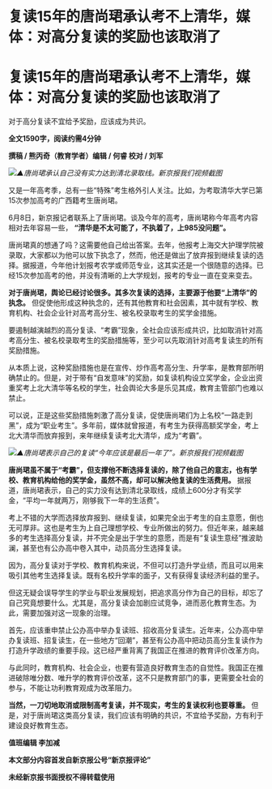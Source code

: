 # 复读15年的唐尚珺承认考不上清华，媒体：对高分复读的奖励也该取消了

# 复读15年的唐尚珺承认考不上清华，媒体：对高分复读的奖励也该取消了

对于高分复读不宜给予奖励，应该成为共识。

**全文1590字，阅读约需4分钟**

**撰稿 / 熊丙奇（教育学者）编辑 / 何睿 校对 / 刘军**

![](https://inews.gtimg.com/om_bt/OjsclqTWZCJGqpSrc_95mBZbLwHhLbBZF8CK9njWddyhoAA/1000)_▲唐尚珺承认自己没有实力达到清北录取线。新京报我们视频截图_

又是一年高考季，总有一些“特殊”考生格外引人关注。比如，为考取清华大学已第15次参加高考的广西籍考生唐尚珺。

6月8日，新京报记者联系上了唐尚珺。谈及今年的高考，唐尚珺称今年高考内容相对去年容易一些， **“清华是不太可能了，不执着了，上985没问题”。**

唐尚珺真的想通了吗？这需要他自己给出答案。去年，他报考上海交大护理学院被录取，大家都以为他可以放下执念了，然而，他还是做出了放弃报到继续复读的选择。据报道，今年他计划报考农学或师范专业，这其实还是一个很随意的选择。已经15次参加高考的他，并没有清晰的上大学规划，报考的专业一直在变来变去。

**对于唐尚珺，舆论已经讨论很多。其多次复读的选择，主要源于他要“上清华”的执念。**
但促使他形成这种执念的，还有其他教育和社会因素，其中就有学校、教育机构、社会企业针对高考高分生、被名校录取考生的奖学金措施。

要遏制越演越烈的高分复读、“考霸”现象，全社会应该形成共识，比如取消针对高考高分生、被名校录取考生的奖励措施等，至少可以先取消针对高考复读生的所有奖励措施。

从本质上说，这种奖励措施也是在宣传、炒作高考高分生、升学率，是教育部所明确禁止的。但是，对于带有“自发意味”的奖励，如复读机构设立奖学金，企业出资重奖考上北大清华等名校的学生，社会舆论大多是乐见其成，教育主管部门也难以禁止。

可以说，正是这些奖励措施刺激了高分复读，促使唐尚珺们为上名校“一路走到黑”，成为“职业考生”。多年前，媒体就曾报道，有考生为获得高额奖学金，考上北大清华而放弃报到，来年继续复读考北大清华，成为“考霸”。

![](https://inews.gtimg.com/om_bt/Oayr1YcqxACtHSm2U9xeT_STPpDTK5UImMYeO88AqBCqMAA/1000)_▲唐尚珺表示自己的复读“今年应该是最后一年了”。新京报我们视频截图_

**唐尚珺虽不属于“考霸”，但支撑他不断选择复读的，除了他自己的意志，也有学校、教育机构给他的奖学金，虽然不高，却可以解决他复读的生活费用。**
据报道，唐尚珺表示，自己的实力没有达到清北录取线，成绩上600分才有奖学金，“平均一年就两万，刚够我下一年的生活费”。

考上不错的大学而选择放弃报到、继续复读，如果完全出于考生的自主意愿，倒也无可厚非。这也是考生为上自己理想学校、专业所做出的努力。但近年来，越来越多的考生选择高分复读，并不完全是出于学生的意愿，而是有“复读生意经”推波助澜，甚至也有公办高中卷入其中，动员高分生选择复读。

因为，高分复读对于学校、教育机构来说，不但可以打造升学业绩，而且可以用来吸引其他考生选择复读。既有名校升学率的面子，又有获得复读经济利益的里子。

但这无疑会误导学生的学业与职业发展规划，把追求高分作为自己的目标，却忘了自己究竟想要什么。尤其是，高分复读会加剧应试竞争，进而恶化教育生态。为此，需要加强对这一现象的治理。

首先，应该重申禁止公办高中举办复读班、招收高分复读生。近年来，公办高中举办复读班、招复读生，在一些地方“回潮”，甚至有公办高中把动员高分生复读作为打造升学政绩的重要手段。这已经严重背离了我国正在推进的教育评价改革方向。

与此同时，教育机构、社会企业，也要有营造良好教育生态的自觉性。我国正在推进破除唯分数、唯升学的教育评价改革，这不只是教育部门的事，更需要全社会的参与，不能让功利教育观成为改革阻力。

**当然，一刀切地取消或限制高考复读，并不现实，考生的复读权利也要尊重。**
但是，对于唐尚珺这类高分复读，我们应该有明确的共识，不宜给予奖励，方有利于建设良好教育生态。

**值班编辑 李加减**

**本文部分内容首发自新京报公号“新京报评论”**

**未经新京报书面授权不得转载使用**

